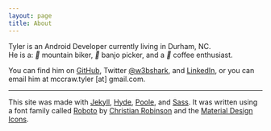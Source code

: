 ```yaml
---
layout: page
title: About
---
```


Tyler is an Android Developer currently living in Durham, NC.  
   He is a: <i class="material-icons md-18">&#xE52F;</i> mountain biker, <i class="material-icons md-18">&#xE405;</i> banjo picker, and a <i class="material-icons md-18">&#xE544;</i> coffee enthusiast.

You can find him on [GitHub](https://github.com/TylerMcCraw), Twitter [@w3bshark](https://twitter.com/w3bshark), and [LinkedIn](https://www.linkedin.com/in/tylermccraw), or you can email him at mccraw.tyler [at] gmail.com.

------

This site was made with [Jekyll](http://jekyllrb.com), [Hyde](http://hyde.getpoole.com), [Poole](http://getpoole.com), and [Sass](http://sass-lang.com/). 
It was written using a font family called [Roboto](https://www.google.com/fonts/specimen/Roboto) by [Christian Robinson](https://twitter.com/cr64) and the [Material Design Icons](http://google.github.io/material-design-icons/).